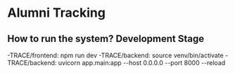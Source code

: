 # Alumni Tracking 
## How to run the system? Development Stage
-TRACE/frontend: npm run dev
-TRACE/backend: source venv/bin/activate
-TRACE/backend: uvicorn app.main:app --host 0.0.0.0 --port 8000 --reload